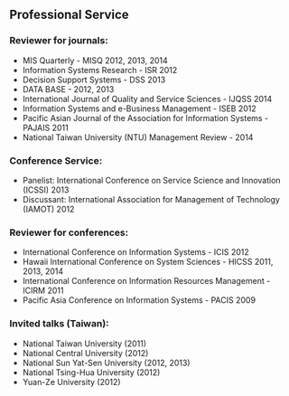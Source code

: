 ## Professional Service

### Reviewer for journals:
- MIS Quarterly - MISQ 2012, 2013, 2014
- Information Systems Research - ISR 2012
- Decision Support Systems - DSS 2013
- DATA BASE - 2012, 2013
- International Journal of Quality and Service Sciences - IJQSS 2014
- Information Systems and e-Business Management - ISEB 2012
- Pacific Asian Journal of the Association for Information Systems - PAJAIS 2011
- National Taiwan University (NTU) Management Review  - 2014

### Conference Service:
- Panelist: International Conference on Service Science and Innovation (ICSSI) 2013
- Discussant: International Association for Management of Technology (IAMOT) 2012

### Reviewer for conferences:
- International Conference on Information Systems - ICIS 2012
- Hawaii International Conference on System Sciences - HICSS 2011, 2013, 2014
- International Conference on Information Resources Management - ICIRM 2011
- Pacific Asia Conference on Information Systems - PACIS 2009

### Invited talks (Taiwan):
- National Taiwan University (2011)
- National Central University (2012)
- National Sun Yat-Sen University (2012, 2013)
- National Tsing-Hua University (2012)
- Yuan-Ze University (2012)
